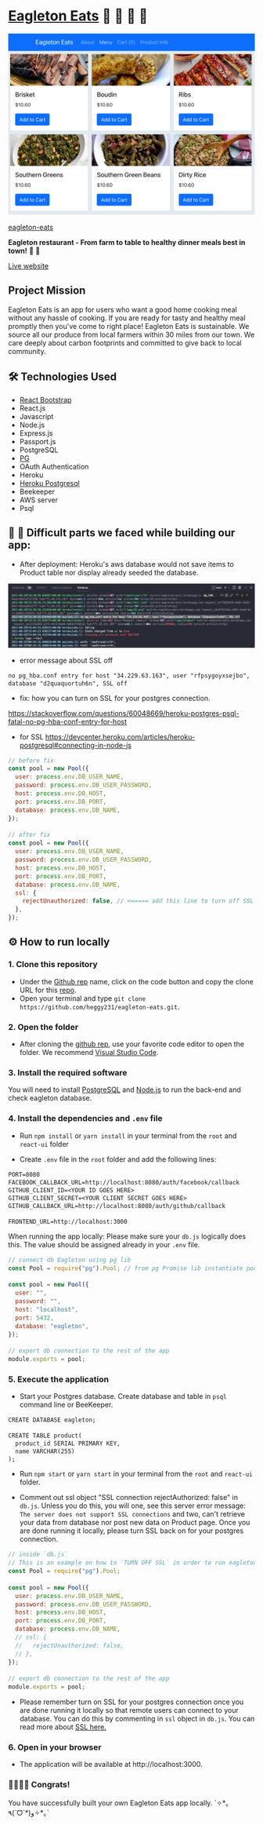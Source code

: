 # [Eagleton Eats](https://hc-eagleton-eats.herokuapp.com) 🍴 🍲 🍗 🍑

![image](./eagletonEats.png)

[eagleton-eats](https://hc-eagleton-eats.herokuapp.com)

**Eagleton restaurant - From farm to table to healthy dinner meals best in town!** 🍴 🍲

[Live website](https://eat-at-home-server.herokuapp.com/)

## Project Mission

Eagleton Eats is an app for users who want a good home cooking meal without any hassle of cooking. If you are ready for tasty and healthy meal promptly then you've come to right place! Eagleton Eats is sustainable. We source all our produce from local farmers within 30 miles from our town. We care deeply about carbon footprints and committed to give back to local community.

## 🛠️ Technologies Used

- [React Bootstrap](https://react-bootstrap.netlify.app/getting-started/introduction/)
- React.js
- Javascript
- Node.js
- Express.js
- Passport.js
- PostgreSQL
- [PG](https://www.npmjs.com/package/pg)
- OAuth Authentication
- Heroku
- [Heroku Postgresql](https://elements.heroku.com/addons/heroku-postgresql)
- Beekeeper
- AWS server
- Psql

## 🐼 🥷 Difficult parts we faced while building our app:

- After deployment: Heroku's aws database would not save items to Product table nor display already seeded the database.

![error table](./no_pgSSL.png)

- error message about SSL off

```
no pg_hba.conf entry for host "34.229.63.163", user "rfpsygoyxsejbo", database "d2quaquortuh6n", SSL off
```

- fix: how you can turn on SSL for your postgres connection.

https://stackoverflow.com/questions/60048669/heroku-postgres-psql-fatal-no-pg-hba-conf-entry-for-host

- for SSL
  https://devcenter.heroku.com/articles/heroku-postgresql#connecting-in-node-js

```js
// before fix
const pool = new Pool({
  user: process.env.DB_USER_NAME,
  password: process.env.DB_USER_PASSWORD,
  host: process.env.DB_HOST,
  port: process.env.DB_PORT,
  database: process.env.DB_NAME,
});

// after fix
const pool = new Pool({
  user: process.env.DB_USER_NAME,
  password: process.env.DB_USER_PASSWORD,
  host: process.env.DB_HOST,
  port: process.env.DB_PORT,
  database: process.env.DB_NAME,
  ssl: {
    rejectUnauthorized: false, // <===== add this line to turn off SSL OFF
  },
});
```

## ⚙ How to run locally

### 1. Clone this repository

- Under the [Github rep](https://github.com/heggy231/eagleton-eats) name, click on the code button and copy the clone URL for this [repo](https://github.com/heggy231/eagleton-eats).
- Open your terminal and type `git clone https://github.com/heggy231/eagleton-eats.git`.

### 2. Open the folder

- After cloning the [github rep](https://github.com/heggy231/eagleton-eats), use your favorite code editor to open the folder. We recommend [Visual Studio Code](https://code.visualstudio.com/).

### 3. Install the required software

You will need to install [PostgreSQL](https://www.postgresql.org/download/) and [Node.js](https://nodejs.org/en/) to run the back-end and check eagleton database.

### 4. Install the dependencies and `.env` file

- Run `npm install` or `yarn install` in your terminal from the `root` and `react-ui` folder

- Create `.env` file in the `root` folder and add the following lines:

```
PORT=8080
FACEBOOK_CALLBACK_URL=http://localhost:8080/auth/facebook/callback
GITHUB_CLIENT_ID=<YOUR ID GOES HERE>
GITHUB_CLIENT_SECRET=<YOUR CLIENT SECRET GOES HERE>
GITHUB_CALLBACK_URL=http://localhost:8080/auth/github/callback

FRONTEND_URL=http://localhost:3000
```

When running the app locally:
Please make sure your `db.js` logically does this. The value should be assigned already in your `.env` file.

```js
// connect db Eagleton using pg lib
const Pool = require("pg").Pool; // from pg Promise lib instantiate pool db

const pool = new Pool({
  user: "",
  password: "",
  host: "localhost",
  port: 5432,
  database: "eagleton",
});

// export db connection to the rest of the app
module.exports = pool;
```

### 5. Execute the application

- Start your Postgres database. Create database and table in `psql` command line or BeeKeeper.

```psql
CREATE DATABASE eagleton;

CREATE TABLE product(
  product_id SERIAL PRIMARY KEY,
  name VARCHAR(255)
);
```

- Run `npm start` or `yarn start` in your terminal from the `root` and `react-ui` folder.

- Comment out ssl object "SSL connection rejectAuthorized: false" in `db.js`. Unless you do this, you will one, see this server error message: `The server does not support SSL connections` and two, can't retrieve your data from database nor post new data on Product page. Once you are done running it locally, please turn SSL back on for your postgres connection.

```js
// inside `db.js`
// This is an example on how to `TURN OFF SSL` in order to run eagleton database locally
const Pool = require("pg").Pool;

const pool = new Pool({
  user: process.env.DB_USER_NAME,
  password: process.env.DB_USER_PASSWORD,
  host: process.env.DB_HOST,
  port: process.env.DB_PORT,
  database: process.env.DB_NAME,
  // ssl: {
  //   rejectUnauthorized: false,
  // },
});

// export db connection to the rest of the app
module.exports = pool;
```

- Please remember turn on SSL for your postgres connection once you are done running it locally so that remote users can connect to your database. You can do this by commenting in `ssl` object in `db.js`. You can read more about [SSL here.](https://stackoverflow.com/questions/54302088/how-to-fix-error-the-server-does-not-support-ssl-connections-when-trying-to-a)

### 6. Open in your browser

- The application will be available at http://localhost:3000.
  <br>

<h3>🥗🍗🥂🎂 Congrats!</h3>
You have successfully built your own Eagleton Eats app locally.
`✧*｡٩(ˊᗜˋ*)و✧*｡`
